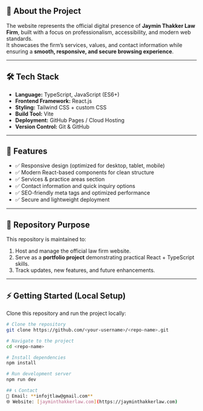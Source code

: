 ## 🌟 About the Project
The website represents the official digital presence of **Jaymin Thakker Law Firm**, built with a focus on professionalism, accessibility, and modern web standards.  
It showcases the firm’s services, values, and contact information while ensuring a **smooth, responsive, and secure browsing experience**.

---

## 🛠️ Tech Stack
- **Language:** TypeScript, JavaScript (ES6+)  
- **Frontend Framework:** React.js  
- **Styling:** Tailwind CSS + custom CSS  
- **Build Tool:** Vite  
- **Deployment:** GitHub Pages / Cloud Hosting  
- **Version Control:** Git & GitHub  

---

## 🚀 Features
- ✅ Responsive design (optimized for desktop, tablet, mobile)  
- ✅ Modern React-based components for clean structure  
- ✅ Services & practice areas section  
- ✅ Contact information and quick inquiry options  
- ✅ SEO-friendly meta tags and optimized performance  
- ✅ Secure and lightweight deployment  

---

## 📂 Repository Purpose
This repository is maintained to:  
1. Host and manage the official law firm website.  
2. Serve as a **portfolio project** demonstrating practical React + TypeScript skills.  
3. Track updates, new features, and future enhancements.  

---

## ⚡ Getting Started (Local Setup)

Clone this repository and run the project locally:

```bash
# Clone the repository
git clone https://github.com/<your-username>/<repo-name>.git

# Navigate to the project
cd <repo-name>

# Install dependencies
npm install

# Run development server
npm run dev

## 📞 Contact
📧 Email: **infojtlaw@gmail.com**  
🌐 Website: [jayminthakkerlaw.com](https://jayminthakkerlaw.com)  
